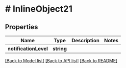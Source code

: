 # # InlineObject21

## Properties

Name | Type | Description | Notes
------------ | ------------- | ------------- | -------------
**notificationLevel** | **string** |  |

[[Back to Model list]](../../README.md#models) [[Back to API list]](../../README.md#endpoints) [[Back to README]](../../README.md)
